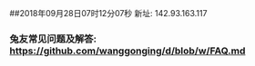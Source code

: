 ##2018年09月28日07时12分07秒 新址: 142.93.163.117
### 兔友常见问题及解答: https://github.com/wanggonging/d/blob/w/FAQ.md
